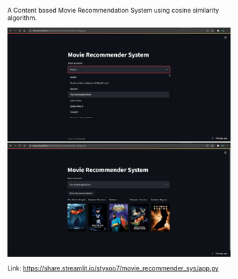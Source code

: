 A Content based Movie Recommendation System using cosine similarity algorithm.

![Screenshot](https://github.com/styxOO7/movie_recommender_sys/blob/master/2.png)
![Screenshot](https://github.com/styxOO7/movie_recommender_sys/blob/master/1.png)

Link: https://share.streamlit.io/styxoo7/movie_recommender_sys/app.py
